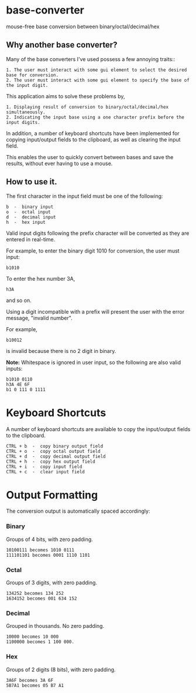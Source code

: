 # base-converter
mouse-free base conversion between binary/octal/decimal/hex

## Why another base converter?
Many of the base converters I've used possess a few annoying traits::

    1. The user must interact with some gui element to select the desired base for conversion.
    2. The user must interact with some gui element to specify the base of the input digit. 

This application aims to solve these problems by,

    1. Displaying result of conversion to binary/octal/decimal/hex simultaneously.
    2. Indicating the input base using a one character prefix before the input digits.

In addition, a number of keyboard shortcuts have been implemented for copying input/output fields
to the clipboard, as well as clearing the input field. 

This enables the user to quickly convert between bases and save the results, without ever having to use a mouse.

## How to use it.
The first character in the input field must be one of the following:

    b  -  binary input
    o  -  octal input
    d  -  decimal input
    h  -  hex input

Valid input digits following the prefix character will be converted as they are entered in real-time. 

For example, to enter the binary digit 1010 for conversion, the user must input:

    b1010

To enter the hex number 3A,

    h3A

and so on. 

Using a digit incompatible with a prefix will present the user with the error message, "invalid number".

For example, 
    
    b10012

is invalid because there is no 2 digit in binary. 

**Note:** Whitespace is ignored in user input, so the following are also valid inputs:

    b1010 0110 
    h3A 4E 6F
    b1 0 111 0 1111

# Keyboard Shortcuts
A number of keyboard shortcuts are available to copy the input/output fields to the clipboard.

    CTRL + b  -  copy binary output field
    CTRL + o  -  copy octal output field
    CTRL + d  -  copy decimal output field
    CTRL + h  -  copy hex output field
    CTRL + i  -  copy input field 
    CTRL + c  -  clear input field

# Output Formatting
The conversion output is automatically spaced accordingly:

### Binary
Groups of 4 bits, with zero padding.

    10100111 becomes 1010 0111
    111101101 becomes 0001 1110 1101

### Octal
Groups of 3 digits, with zero padding.
    
    134252 becomes 134 252
    1634152 becomes 001 634 152

### Decimal
Grouped in thousands. No zero padding.

    10000 becomes 10 000
    1100000 becomes 1 100 000.

### Hex
Groups of 2 digits (8 bits), with zero padding.

    3A6F becomes 3A 6F
    5B7A1 becomes 05 B7 A1






